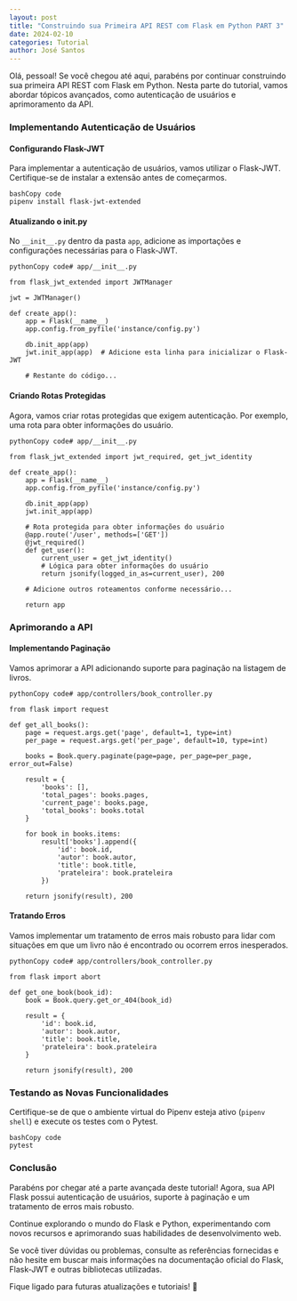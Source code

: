 ```yaml
---
layout: post
title: "Construindo sua Primeira API REST com Flask em Python PART 3"
date: 2024-02-10
categories: Tutorial
author: José Santos
---
```


Olá, pessoal! Se você chegou até aqui, parabéns por continuar construindo sua primeira API REST com Flask em Python. Nesta parte do tutorial, vamos abordar tópicos avançados, como autenticação de usuários e aprimoramento da API.

### Implementando Autenticação de Usuários

#### Configurando Flask-JWT

Para implementar a autenticação de usuários, vamos utilizar o Flask-JWT. Certifique-se de instalar a extensão antes de começarmos.

```
bashCopy code
pipenv install flask-jwt-extended
```

#### Atualizando o **init**.py

No `__init__.py` dentro da pasta `app`, adicione as importações e configurações necessárias para o Flask-JWT.

```
pythonCopy code# app/__init__.py

from flask_jwt_extended import JWTManager

jwt = JWTManager()

def create_app():
    app = Flask(__name__)
    app.config.from_pyfile('instance/config.py')

    db.init_app(app)
    jwt.init_app(app)  # Adicione esta linha para inicializar o Flask-JWT

    # Restante do código...
```

#### Criando Rotas Protegidas

Agora, vamos criar rotas protegidas que exigem autenticação. Por exemplo, uma rota para obter informações do usuário.

```
pythonCopy code# app/__init__.py

from flask_jwt_extended import jwt_required, get_jwt_identity

def create_app():
    app = Flask(__name__)
    app.config.from_pyfile('instance/config.py')

    db.init_app(app)
    jwt.init_app(app)

    # Rota protegida para obter informações do usuário
    @app.route('/user', methods=['GET'])
    @jwt_required()
    def get_user():
        current_user = get_jwt_identity()
        # Lógica para obter informações do usuário
        return jsonify(logged_in_as=current_user), 200

    # Adicione outros roteamentos conforme necessário...

    return app
```

### Aprimorando a API

#### Implementando Paginação

Vamos aprimorar a API adicionando suporte para paginação na listagem de livros.

```
pythonCopy code# app/controllers/book_controller.py

from flask import request

def get_all_books():
    page = request.args.get('page', default=1, type=int)
    per_page = request.args.get('per_page', default=10, type=int)

    books = Book.query.paginate(page=page, per_page=per_page, error_out=False)

    result = {
        'books': [],
        'total_pages': books.pages,
        'current_page': books.page,
        'total_books': books.total
    }

    for book in books.items:
        result['books'].append({
            'id': book.id,
            'autor': book.autor,
            'title': book.title,
            'prateleira': book.prateleira
        })

    return jsonify(result), 200
```

#### Tratando Erros

Vamos implementar um tratamento de erros mais robusto para lidar com situações em que um livro não é encontrado ou ocorrem erros inesperados.

```
pythonCopy code# app/controllers/book_controller.py

from flask import abort

def get_one_book(book_id):
    book = Book.query.get_or_404(book_id)

    result = {
        'id': book.id,
        'autor': book.autor,
        'title': book.title,
        'prateleira': book.prateleira
    }

    return jsonify(result), 200
```

### Testando as Novas Funcionalidades

Certifique-se de que o ambiente virtual do Pipenv esteja ativo (`pipenv shell`) e execute os testes com o Pytest.

```
bashCopy code
pytest
```

### Conclusão

Parabéns por chegar até a parte avançada deste tutorial! Agora, sua API Flask possui autenticação de usuários, suporte à paginação e um tratamento de erros mais robusto.

Continue explorando o mundo do Flask e Python, experimentando com novos recursos e aprimorando suas habilidades de desenvolvimento web.

Se você tiver dúvidas ou problemas, consulte as referências fornecidas e não hesite em buscar mais informações na documentação oficial do Flask, Flask-JWT e outras bibliotecas utilizadas.

Fique ligado para futuras atualizações e tutoriais! 🚀